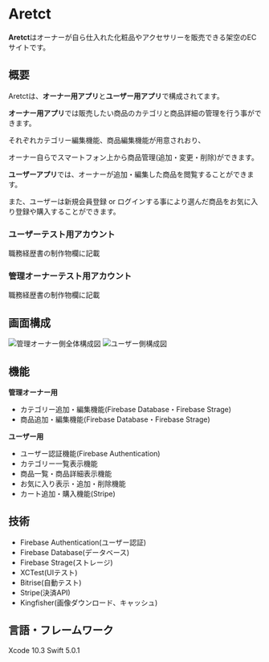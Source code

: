 # Aretct

**Aretct**はオーナーが自ら仕入れた化粧品やアクセサリーを販売できる架空のECサイトです。


## 概要
Aretctは、**オーナー用アプリ**と**ユーザー用アプリ**で構成されてます。

**オーナー用アプリ**では販売したい商品のカテゴリと商品詳細の管理を行う事ができます。

それぞれカテゴリー編集機能、商品編集機能が用意されおり、

オーナー自らでスマートフォン上から商品管理(追加・変更・削除)ができます。

**ユーザーアプリ**では、オーナーが追加・編集した商品を閲覧することができます。

また、ユーザーは新規会員登録 or ログインする事により選んだ商品をお気に入り登録や購入することができます。

### ユーザーテスト用アカウント
職務経歴書の制作物欄に記載

### 管理オーナーテスト用アカウント
職務経歴書の制作物欄に記載


## 画面構成
![管理オーナー側全体構成図](https://user-images.githubusercontent.com/27562468/66298770-38f6a880-e92d-11e9-84dc-115cdfb14e02.png)
![ユーザー側構成図](https://user-images.githubusercontent.com/27562468/66298789-42801080-e92d-11e9-99c9-bc77c2ff8989.png)


## 機能
**管理オーナー用**
* カテゴリー追加・編集機能(Firebase Database・Firebase Strage)
* 商品追加・編集機能(Firebase Database・Firebase Strage)

**ユーザー用**
* ユーザー認証機能(Firebase Authentication)
* カテゴリー一覧表示機能
* 商品一覧・商品詳細表示機能
* お気に入り表示・追加・削除機能
* カート追加・購入機能(Stripe)

## 技術
* Firebase Authentication(ユーザー認証)
* Firebase Database(データベース)
* Firebase Strage(ストレージ)
* XCTest(UIテスト)
* Bitrise(自動テスト)
* Stripe(決済API)
* Kingfisher(画像ダウンロード、キャッシュ)


## 言語・フレームワーク
Xcode 10.3
Swift 5.0.1

